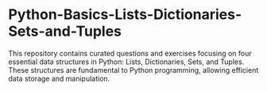 # Python-Basics-Lists-Dictionaries-Sets-and-Tuples
This repository contains curated questions and exercises focusing on four essential data structures in Python: Lists, Dictionaries, Sets, and Tuples. These structures are fundamental to Python programming, allowing efficient data storage and manipulation.
